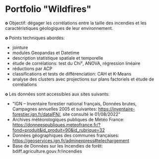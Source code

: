 # Portfolio "Wildfires"

**o** Objectif: dégager les corrélations entre la taille des incendies et les caractéristiques géologiques de leur environnement.


**o** Points techniques abordés:
- jointure
- modules Geopandas et Datetime
- description statistique spatiale et temporelle
- étude de corrélations: test du Chi², ANOVA, régression linéaire
- réductions par ACP
- classifications et tests de différenciation: CAH et K-Means
- analyse des clusters avec projections sur plans factoriels et étude de corrélations


**o** Les données sont accessibles aux sites suivants:

- "IGN – Inventaire forestier national français, Données brutes, Campagnes annuelles 2005 et suivantes:  https://inventaire-forestier.ign.fr/dataIFN/, site consulté le 01/08/2022"
- Archives météorologiques publiques de Météo France:  https://donneespubliques.meteofrance.fr/?fond=produit&id_produit=90&id_rubrique=32
- Données géographiques des communes françaises:  https://geoservices.ign.fr/adminexpress#telechargement
- Base de Données sur les Incendies de forêt:  bdiff.agriculture.gouv.fr/incendies
